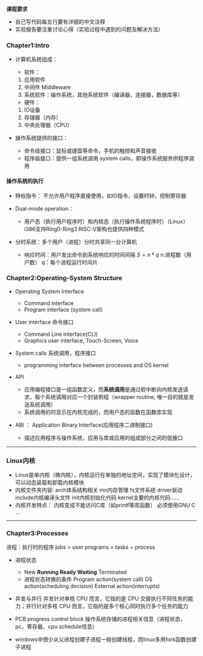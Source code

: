 **课程要求**
* 自己写代码每五行要有详细的中文注释
* 实验报告要注重讨论心得（实验过程中遇到的问题及解决方法）

### Chapter1:Intro
* 计算机系统组成：
	* 软件：
	1. 应用软件
	2. 中间件 Middleware
	3. 系统软件：操作系统，其他系统软件（编译器，连接器，数据库等）
	* 硬件：
	1. IO设备
	2. 存储器（内存）
	3. 中央处理器（CPU）

* 操作系统提供的接口：
	* 命令级接口：鼠标或键盘等命令，手机的触控和声音接收
	* 程序级接口：提供一组系统调用 system calls，即操作系统服务供程序调用

#### 操作系统的执行
* 特权指令：
	不允许用户程序直接使用，如IO指令，设置时钟，控制寄存器

* Dual-mode operation：
	* 用户态（执行用户程序时）和内核态（执行操作系统程序时）（Linux）
	i386支持Ring0-Ring3
	RISC-V架构也提供四种模式

* 分时系统：多个用户（进程）分时共享同一台计算机
	* 响应时间：用户发出命令到系统响应的时间间隔
		$S=n*q$
		n:进程数（用户数） q：每个进程运行时间片
### Chapter2:Operating-System Structure

* Operating System Interface
	* Command interface
	* Program interface (system call)

* User interface 命令接口
	* Command Line interface(CLI)
	* Graphics user interface, Touch-Screen, Voice

* System calls 系统调用，程序接口
	* programming interface between processes and OS kernel

* API 
	* 应用编程接口是一组函数定义，而**系统调用**是通过软中断向内核发送请求，每个系统调用对应一个封装例程（wrapper routine, 唯一目的就是发送系统调用）
	* 系统调用的时显示在内核完成的，而用户态的函数在函数库实现

* ABI ： Application Binary Interface(应用程序二进制接口)
	* 描述应用程序与操作系统，应用与库或应用的组成部分之间的低接口
___
### Linux内核
* Linux是单内核（微内核），内核运行在单独的地址空间，实现了模块化设计，可以动态装载和卸载内核模块
* 内核文件夹内容: arch体系结构相关 mn内存管理 fs文件系统 driver驱动 include内核编译头文件 init内核初始化代码 kernel主要的内核代码......
* 内核开发特点：
	内核变成不能访问C库（如printf等库函数）
	必须使用GNU C ...
___
### Chapter3:Processes
进程：执行时的程序
jobs = user programs = tasks = process

* 进程状态
	* New **Running Ready Waiting** Terminated
	* 进程状态转换的条件
		Program action(system call)
		OS action(scheduling decision)
		External action(interrupts)

* 并发与并行
	并发针对单核 CPU 而言，它指的是 CPU 交替执行不同任务的能力；并行针对多核 CPU 而言，它指的是多个核心同时执行多个任务的能力

* PCB progress control block 操作系统存储的进程相关信息（进程状态，pc，寄存器，cpu schedule信息）

* windows中很少从父进程创建子进程一般创建线程，而linux多用fork函数创建子进程

